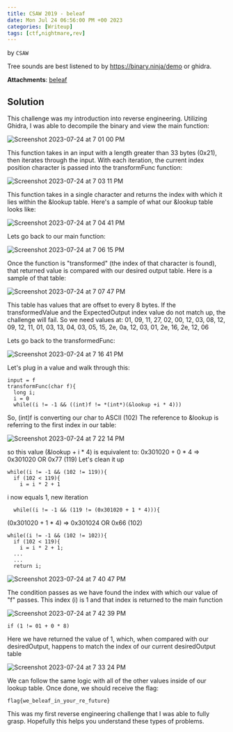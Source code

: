 ```yaml
---
title: CSAW 2019 - beleaf
date: Mon Jul 24 06:56:00 PM +00 2023
categories: [Writeup]
tags: [ctf,nightmare,rev]
---
```

by `CSAW`

Tree sounds are best listened to by https://binary.ninja/demo or ghidra.

**Attachments**: [beleaf](https://github.com/guyinatuxedo/nightmare/blob/master/modules/03-beginner_re/csaw19_beleaf/beleaf)

## Solution

This challenge was my introduction into reverse engineering. Utilizing Ghidra, I was able to decompile the binary and view the main function:

![Screenshot 2023-07-24 at 7 01 00 PM](https://github.com/alhumaw/alhumaw.github.io/assets/108152211/4748a2f4-e1d9-4c19-9c3b-359a38f7fc0d)

This function takes in an input with a length greater than 33 bytes (0x21), then iterates through the input. 
With each iteration, the current index position character is passed into the transformFunc function:

![Screenshot 2023-07-24 at 7 03 11 PM](https://github.com/alhumaw/alhumaw.github.io/assets/108152211/d70f8266-71b2-4c3a-b3d5-55d2874e141d)

This function takes in a single character and returns the index with which it lies within the &lookup table.
Here's a sample of what our &lookup table looks like:

![Screenshot 2023-07-24 at 7 04 41 PM](https://github.com/alhumaw/alhumaw.github.io/assets/108152211/627fbb2b-ede5-41ba-9a0d-fad4ebe0739c)

Lets go back to our main function:

![Screenshot 2023-07-24 at 7 06 15 PM](https://github.com/alhumaw/alhumaw.github.io/assets/108152211/09f32c79-77a8-45ef-988a-7e568fb9e473)

Once the function is "transformed" (the index of that character is found), that returned value is compared with our desired output table.
Here is a sample of that table:

![Screenshot 2023-07-24 at 7 07 47 PM](https://github.com/alhumaw/alhumaw.github.io/assets/108152211/7b047738-a9ed-46ee-a874-f63058c53123)

This table has values that are offset to every 8 bytes. If the transformedValue and the ExpectedOutput index value do not match up, the challenge will fail.
So we need values at:
01, 09, 11, 27, 02, 00, 12, 03, 08, 12, 09, 12, 11, 01, 03, 13, 04, 03, 05, 15, 2e, 0a, 12, 03, 01, 2e, 16, 2e, 12, 06

Lets go back to the transformedFunc:

![Screenshot 2023-07-24 at 7 16 41 PM](https://github.com/alhumaw/alhumaw.github.io/assets/108152211/5e56fa23-8fad-431f-8cdf-fb0d3b8a8f3f)

Let's plug in a value and walk through this:
```
input = f
transformFunc(char f){
  long i;
  i = 0
  while((i != -1 && ((int)f != *(int*)(&lookup +i * 4)))
```
So, (int)f is converting our char to ASCII (102)
The reference to &lookup is referring to the first index in our table:

![Screenshot 2023-07-24 at 7 22 14 PM](https://github.com/alhumaw/alhumaw.github.io/assets/108152211/3a4309a9-77ab-43d8-8914-015068c16016)

so this value (&lookup + i * 4) is equivalent to:
0x301020 + 0 * 4 => 0x301020 OR 0x77 (119)
Let's clean it up
```
while((i != -1 && (102 != 119)){
  if (102 < 119){
    i = i * 2 + 1
```
i now equals 1, new iteration

```
  while((i != -1 && (119 != (0x301020 + 1 * 4))){
```
(0x301020 + 1 * 4) => 0x301024 OR 0x66 (102)

```
while((i != -1 && (102 != 102)){
  if (102 < 119){
    i = i * 2 + 1;
  ...
  ...
  return i;
```
![Screenshot 2023-07-24 at 7 40 47 PM](https://github.com/alhumaw/alhumaw.github.io/assets/108152211/bc8a343a-9e9e-498b-9ed4-c42cb9c4dd2a)

The condition passes as we have found the index with which our value of "f" passes. This index (i) is 1 and that index is returned to the main function

![Screenshot 2023-07-24 at 7 42 39 PM](https://github.com/alhumaw/alhumaw.github.io/assets/108152211/f290894b-77c7-46df-848c-a044aada8c5d)

```
if (1 != 01 + 0 * 8)
```

Here we have returned the value of 1, which, when compared with our desiredOutput, happens to match the index of our current desiredOutput table

![Screenshot 2023-07-24 at 7 33 24 PM](https://github.com/alhumaw/alhumaw.github.io/assets/108152211/48cf11ef-47d9-4cdc-a581-e0c3971c6b22)

We can follow the same logic with all of the other values inside of our lookup table. Once done, we should receive the flag:

```
flag{we_beleaf_in_your_re_future}
```

This was my first reverse engineering challenge that I was able to fully grasp. Hopefully this helps you understand these types of problems.
